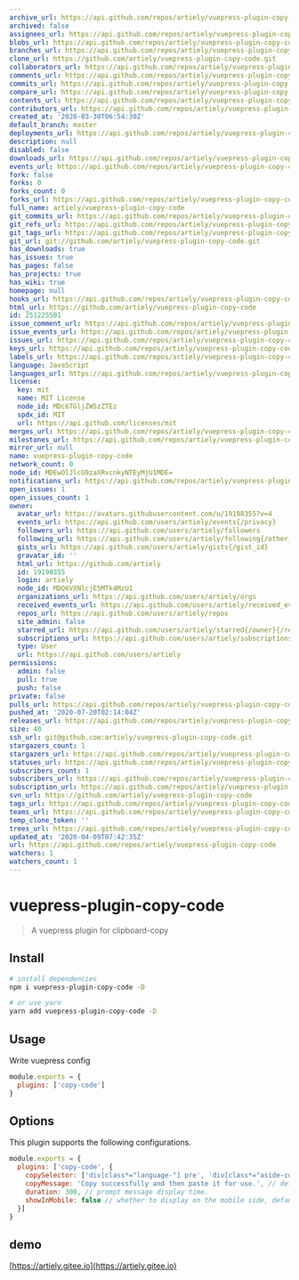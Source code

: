 ```yaml
---
archive_url: https://api.github.com/repos/artiely/vuepress-plugin-copy-code/{archive_format}{/ref}
archived: false
assignees_url: https://api.github.com/repos/artiely/vuepress-plugin-copy-code/assignees{/user}
blobs_url: https://api.github.com/repos/artiely/vuepress-plugin-copy-code/git/blobs{/sha}
branches_url: https://api.github.com/repos/artiely/vuepress-plugin-copy-code/branches{/branch}
clone_url: https://github.com/artiely/vuepress-plugin-copy-code.git
collaborators_url: https://api.github.com/repos/artiely/vuepress-plugin-copy-code/collaborators{/collaborator}
comments_url: https://api.github.com/repos/artiely/vuepress-plugin-copy-code/comments{/number}
commits_url: https://api.github.com/repos/artiely/vuepress-plugin-copy-code/commits{/sha}
compare_url: https://api.github.com/repos/artiely/vuepress-plugin-copy-code/compare/{base}...{head}
contents_url: https://api.github.com/repos/artiely/vuepress-plugin-copy-code/contents/{+path}
contributors_url: https://api.github.com/repos/artiely/vuepress-plugin-copy-code/contributors
created_at: '2020-03-30T06:54:30Z'
default_branch: master
deployments_url: https://api.github.com/repos/artiely/vuepress-plugin-copy-code/deployments
description: null
disabled: false
downloads_url: https://api.github.com/repos/artiely/vuepress-plugin-copy-code/downloads
events_url: https://api.github.com/repos/artiely/vuepress-plugin-copy-code/events
fork: false
forks: 0
forks_count: 0
forks_url: https://api.github.com/repos/artiely/vuepress-plugin-copy-code/forks
full_name: artiely/vuepress-plugin-copy-code
git_commits_url: https://api.github.com/repos/artiely/vuepress-plugin-copy-code/git/commits{/sha}
git_refs_url: https://api.github.com/repos/artiely/vuepress-plugin-copy-code/git/refs{/sha}
git_tags_url: https://api.github.com/repos/artiely/vuepress-plugin-copy-code/git/tags{/sha}
git_url: git://github.com/artiely/vuepress-plugin-copy-code.git
has_downloads: true
has_issues: true
has_pages: false
has_projects: true
has_wiki: true
homepage: null
hooks_url: https://api.github.com/repos/artiely/vuepress-plugin-copy-code/hooks
html_url: https://github.com/artiely/vuepress-plugin-copy-code
id: 251225501
issue_comment_url: https://api.github.com/repos/artiely/vuepress-plugin-copy-code/issues/comments{/number}
issue_events_url: https://api.github.com/repos/artiely/vuepress-plugin-copy-code/issues/events{/number}
issues_url: https://api.github.com/repos/artiely/vuepress-plugin-copy-code/issues{/number}
keys_url: https://api.github.com/repos/artiely/vuepress-plugin-copy-code/keys{/key_id}
labels_url: https://api.github.com/repos/artiely/vuepress-plugin-copy-code/labels{/name}
language: JavaScript
languages_url: https://api.github.com/repos/artiely/vuepress-plugin-copy-code/languages
license:
  key: mit
  name: MIT License
  node_id: MDc6TGljZW5zZTEz
  spdx_id: MIT
  url: https://api.github.com/licenses/mit
merges_url: https://api.github.com/repos/artiely/vuepress-plugin-copy-code/merges
milestones_url: https://api.github.com/repos/artiely/vuepress-plugin-copy-code/milestones{/number}
mirror_url: null
name: vuepress-plugin-copy-code
network_count: 0
node_id: MDEwOlJlcG9zaXRvcnkyNTEyMjU1MDE=
notifications_url: https://api.github.com/repos/artiely/vuepress-plugin-copy-code/notifications{?since,all,participating}
open_issues: 1
open_issues_count: 1
owner:
  avatar_url: https://avatars.githubusercontent.com/u/19198355?v=4
  events_url: https://api.github.com/users/artiely/events{/privacy}
  followers_url: https://api.github.com/users/artiely/followers
  following_url: https://api.github.com/users/artiely/following{/other_user}
  gists_url: https://api.github.com/users/artiely/gists{/gist_id}
  gravatar_id: ''
  html_url: https://github.com/artiely
  id: 19198355
  login: artiely
  node_id: MDQ6VXNlcjE5MTk4MzU1
  organizations_url: https://api.github.com/users/artiely/orgs
  received_events_url: https://api.github.com/users/artiely/received_events
  repos_url: https://api.github.com/users/artiely/repos
  site_admin: false
  starred_url: https://api.github.com/users/artiely/starred{/owner}{/repo}
  subscriptions_url: https://api.github.com/users/artiely/subscriptions
  type: User
  url: https://api.github.com/users/artiely
permissions:
  admin: false
  pull: true
  push: false
private: false
pulls_url: https://api.github.com/repos/artiely/vuepress-plugin-copy-code/pulls{/number}
pushed_at: '2020-07-20T02:14:04Z'
releases_url: https://api.github.com/repos/artiely/vuepress-plugin-copy-code/releases{/id}
size: 40
ssh_url: git@github.com:artiely/vuepress-plugin-copy-code.git
stargazers_count: 1
stargazers_url: https://api.github.com/repos/artiely/vuepress-plugin-copy-code/stargazers
statuses_url: https://api.github.com/repos/artiely/vuepress-plugin-copy-code/statuses/{sha}
subscribers_count: 1
subscribers_url: https://api.github.com/repos/artiely/vuepress-plugin-copy-code/subscribers
subscription_url: https://api.github.com/repos/artiely/vuepress-plugin-copy-code/subscription
svn_url: https://github.com/artiely/vuepress-plugin-copy-code
tags_url: https://api.github.com/repos/artiely/vuepress-plugin-copy-code/tags
teams_url: https://api.github.com/repos/artiely/vuepress-plugin-copy-code/teams
temp_clone_token: ''
trees_url: https://api.github.com/repos/artiely/vuepress-plugin-copy-code/git/trees{/sha}
updated_at: '2020-04-09T07:42:35Z'
url: https://api.github.com/repos/artiely/vuepress-plugin-copy-code
watchers: 1
watchers_count: 1
---
```


# vuepress-plugin-copy-code

> A vuepress plugin for clipboard-copy

## Install

``` bash
# install dependencies
npm i vuepress-plugin-copy-code -D

# or use yarn
yarn add vuepress-plugin-copy-code -D
```

## Usage

Write vuepress config

``` javascript
module.exports = {
  plugins: ['copy-code']
}
```

## Options

This plugin supports the following configurations.

``` javascript
module.exports = {
  plugins: ['copy-code', {
    copySelector: ['div[class*="language-"] pre', 'div[class*="aside-code"] aside'], // String or Array
    copyMessage: 'Copy successfully and then paste it for use.', // default is 'Copy successfully and then paste it for use.'
    duration: 300, // prompt message display time.
    showInMobile: false // whether to display on the mobile side, default: false.
  }]
}
```
## demo
[https://artiely.gitee.io](https://artiely.gitee.io)

